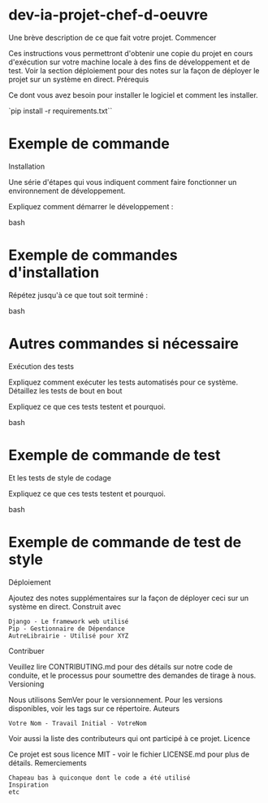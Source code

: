 # dev-ia-projet-chef-d-oeuvre

Une brève description de ce que fait votre projet.
Commencer

Ces instructions vous permettront d'obtenir une copie du projet en cours d'exécution sur votre machine locale à des fins de développement et de test. Voir la section déploiement pour des notes sur la façon de déployer le projet sur un système en direct.
Prérequis

Ce dont vous avez besoin pour installer le logiciel et comment les installer.

`pip install -r requirements.txt``

# Exemple de commande

Installation

Une série d'étapes qui vous indiquent comment faire fonctionner un environnement de développement.

Expliquez comment démarrer le développement :

bash

# Exemple de commandes d'installation

Répétez jusqu'à ce que tout soit terminé :

bash

# Autres commandes si nécessaire

Exécution des tests

Expliquez comment exécuter les tests automatisés pour ce système.
Détaillez les tests de bout en bout

Expliquez ce que ces tests testent et pourquoi.

bash

# Exemple de commande de test

Et les tests de style de codage

Expliquez ce que ces tests testent et pourquoi.

bash

# Exemple de commande de test de style

Déploiement

Ajoutez des notes supplémentaires sur la façon de déployer ceci sur un système en direct.
Construit avec

    Django - Le framework web utilisé
    Pip - Gestionnaire de Dépendance
    AutreLibrairie - Utilisé pour XYZ

Contribuer

Veuillez lire CONTRIBUTING.md pour des détails sur notre code de conduite, et le processus pour soumettre des demandes de tirage à nous.
Versioning

Nous utilisons SemVer pour le versionnement. Pour les versions disponibles, voir les tags sur ce répertoire.
Auteurs

    Votre Nom - Travail Initial - VotreNom

Voir aussi la liste des contributeurs qui ont participé à ce projet.
Licence

Ce projet est sous licence MIT - voir le fichier LICENSE.md pour plus de détails.
Remerciements

    Chapeau bas à quiconque dont le code a été utilisé
    Inspiration
    etc